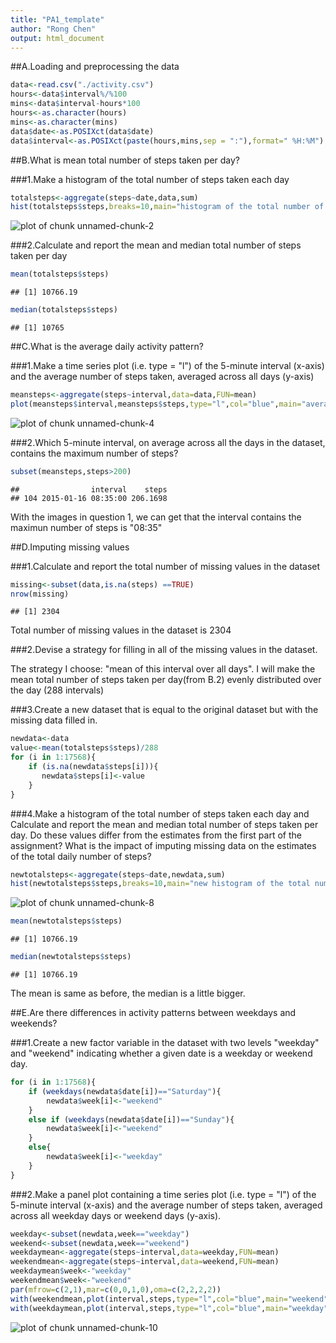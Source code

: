```yaml
---
title: "PA1_template"
author: "Rong Chen"
output: html_document
---
```

##A.Loading and preprocessing the data

```r
data<-read.csv("./activity.csv")
hours<-data$interval%/%100
mins<-data$interval-hours*100
hours<-as.character(hours)
mins<-as.character(mins)
data$date<-as.POSIXct(data$date)
data$interval<-as.POSIXct(paste(hours,mins,sep = ":"),format=" %H:%M") 
```

##B.What is mean total number of steps taken per day?


###1.Make a histogram of the total number of steps taken each day

```r
totalsteps<-aggregate(steps~date,data,sum)
hist(totalsteps$steps,breaks=10,main="histogram of the total number of steps taken each day",xlab="the total number of steps taken per day")
```

![plot of chunk unnamed-chunk-2](figure/unnamed-chunk-2-1.png) 


###2.Calculate and report the mean and median total number of steps taken per day

```r
mean(totalsteps$steps)
```

```
## [1] 10766.19
```

```r
median(totalsteps$steps)
```

```
## [1] 10765
```


##C.What is the average daily activity pattern?

###1.Make a time series plot (i.e. type = "l") of the 5-minute interval (x-axis) and the average number of steps taken, averaged across all days (y-axis)

```r
meansteps<-aggregate(steps~interval,data=data,FUN=mean)
plot(meansteps$interval,meansteps$steps,type="l",col="blue",main="average number of steps taken per 5-minute interval  across all days",xlab="interval",ylab="number of steps")
```

![plot of chunk unnamed-chunk-4](figure/unnamed-chunk-4-1.png) 



###2.Which 5-minute interval, on average across all the days in the dataset, contains the maximum number of steps?

```r
subset(meansteps,steps>200)
```

```
##                interval    steps
## 104 2015-01-16 08:35:00 206.1698
```
With the images in question 1, we can get that the interval contains the maximun number of steps is "08:35"



##D.Imputing missing values

###1.Calculate and report the total number of missing values in the dataset 

```r
missing<-subset(data,is.na(steps) ==TRUE)
nrow(missing)
```

```
## [1] 2304
```
Total number of missing values in the dataset is 2304

###2.Devise a strategy for filling in all of the missing values in the dataset.

The strategy I choose:  "mean of this interval over all days". I will make the mean total number of steps taken per day(from B.2) evenly distributed over the day (288 intervals)

###3.Create a new dataset that is equal to the original dataset but with the missing data filled in.

```r
newdata<-data
value<-mean(totalsteps$steps)/288
for (i in 1:17568){
    if (is.na(newdata$steps[i])){
       newdata$steps[i]<-value
    }
}
```


###4.Make a histogram of the total number of steps taken each day and Calculate and report the mean and median total number of steps taken per day. Do these values differ from the estimates from the first part of the assignment? What is the impact of imputing missing data on the estimates of the total daily number of steps?

```r
newtotalsteps<-aggregate(steps~date,newdata,sum)
hist(newtotalsteps$steps,breaks=10,main="new histogram of the total number of steps taken each day",xlab="the total number of steps taken per day")
```

![plot of chunk unnamed-chunk-8](figure/unnamed-chunk-8-1.png) 

```r
mean(newtotalsteps$steps)
```

```
## [1] 10766.19
```

```r
median(newtotalsteps$steps)
```

```
## [1] 10766.19
```
The mean is same as before, the median is a little bigger.

##E.Are there differences in activity patterns between weekdays and weekends?

###1.Create a new factor variable in the dataset with two levels "weekday" and "weekend" indicating whether a given date is a weekday or weekend day.

```r
for (i in 1:17568){
    if (weekdays(newdata$date[i])=="Saturday"){
        newdata$week[i]<-"weekend"
    }
    else if (weekdays(newdata$date[i])=="Sunday"){
        newdata$week[i]<-"weekend"
    }
    else{
        newdata$week[i]<-"weekday"
    }
}
```

###2.Make a panel plot containing a time series plot (i.e. type = "l") of the 5-minute interval (x-axis) and the average number of steps taken, averaged across all weekday days or weekend days (y-axis).

```r
weekday<-subset(newdata,week=="weekday")
weekend<-subset(newdata,week=="weekend")
weekdaymean<-aggregate(steps~interval,data=weekday,FUN=mean)
weekendmean<-aggregate(steps~interval,data=weekend,FUN=mean)
weekdaymean$week<-"weekday"
weekendmean$week<-"weekend"
par(mfrow=c(2,1),mar=c(0,0,1,0),oma=c(2,2,2,2))
with(weekendmean,plot(interval,steps,type="l",col="blue",main="weekend",ylab="number of steps "))
with(weekdaymean,plot(interval,steps,type="l",col="blue",main="weekday",xlab="interval"))
```

![plot of chunk unnamed-chunk-10](figure/unnamed-chunk-10-1.png) 

